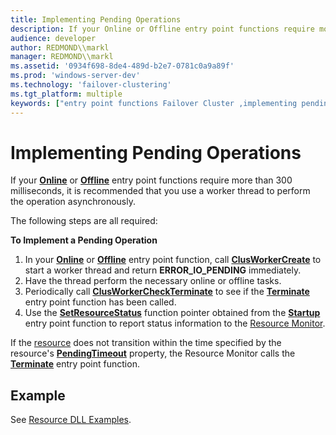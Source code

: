 ```yaml
---
title: Implementing Pending Operations
description: If your Online or Offline entry point functions require more than 300 milliseconds, it is recommended that you use a worker thread to perform the operation asynchronously.
audience: developer
author: REDMOND\\markl
manager: REDMOND\\markl
ms.assetid: '0934f698-8de4-489d-b2e7-0781c0a9a89f'
ms.prod: 'windows-server-dev'
ms.technology: 'failover-clustering'
ms.tgt_platform: multiple
keywords: ["entry point functions Failover Cluster ,implementing pending operations"]
---
```


# Implementing Pending Operations

If your [**Online**](online.md) or [**Offline**](offline.md) entry point functions require more than 300 milliseconds, it is recommended that you use a worker thread to perform the operation asynchronously.

The following steps are all required:

**To Implement a Pending Operation**

1.  In your [**Online**](online.md) or [**Offline**](offline.md) entry point function, call [**ClusWorkerCreate**](clusworkercreate.md) to start a worker thread and return **ERROR\_IO\_PENDING** immediately.
2.  Have the thread perform the necessary online or offline tasks.
3.  Periodically call [**ClusWorkerCheckTerminate**](clusworkercheckterminate.md) to see if the [**Terminate**](terminate.md) entry point function has been called.
4.  Use the [**SetResourceStatus**](setresourcestatus.md) function pointer obtained from the [**Startup**](startup.md) entry point function to report status information to the [Resource Monitor](resource-monitor.md).

If the [resource](resources.md) does not transition within the time specified by the resource's [**PendingTimeout**](resources-pendingtimeout.md) property, the Resource Monitor calls the [**Terminate**](terminate.md) entry point function.

## Example

See [Resource DLL Examples](https://msdn.microsoft.com/library/aa370474).

 

 




